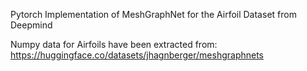 Pytorch Implementation of MeshGraphNet for the Airfoil Dataset from Deepmind

Numpy data for Airfoils have been extracted from: https://huggingface.co/datasets/jhagnberger/meshgraphnets
